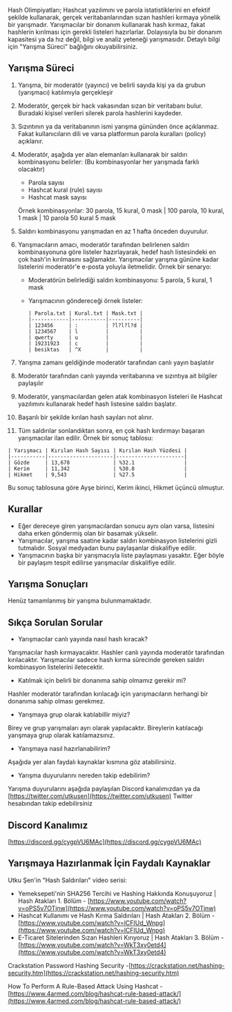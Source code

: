 
Hash Olimpiyatları; Hashcat yazılımını ve parola istatistiklerini en efektif şekilde kullanarak, gerçek veritabanlarından sızan hashleri kırmaya yönelik bir yarışmadır. Yarışmacılar bir donanım kullanarak hash kırmaz, fakat hashlerin kırılması için gerekli listeleri hazırlarlar. Dolayısıyla bu bir donanım kapasitesi ya da hız değil, bilgi ve analiz yeteneği yarışmasıdır. Detaylı bilgi için "Yarışma Süreci" bağlığını okuyabilirsiniz.

## Yarışma Süreci

1. Yarışma, bir moderatör (yayıncı) ve belirli sayıda kişi ya da grubun (yarışmacı) katılımıyla gerçekleşir
2. Moderatör, gerçek bir hack vakasından sızan bir veritabanı bulur. Buradaki kişisel verileri silerek parola hashlerini kaydeder. 
3. Sızıntının ya da veritabanının ismi yarışma gününden önce açıklanmaz. Fakat kullanıcıların dili ve varsa platformun parola kuralları (policy) açıklanır.
4. Moderatör, aşağıda yer alan elemanları kullanarak bir saldırı kombinasyonu belirler: (Bu kombinasyonlar her yarışmada farklı olacaktır)
    - Parola sayısı
    - Hashcat kural (rule) sayısı
    - Hashcat mask sayısı

    Örnek kombinasyonlar: 30 parola, 15 kural, 0 mask | 100 parola, 10 kural, 1 mask | 10 parola 50 kural 5 mask

5. Saldırı kombinasyonu yarışmadan en az 1 hafta önceden duyurulur.
6. Yarışmacıların amacı, moderatör tarafından belirlenen saldırı kombinasyonuna göre listeler hazırlayarak, hedef hash listesindeki en çok hash'in kırılmasını sağlamaktır. Yarışmacılar yarışma gününe kadar listelerini moderatör'e e-posta yoluyla iletmelidir. Örnek bir senaryo:
    - Moderatörün belirlediği saldırı kombinasyonu: 5 parola, 5 kural, 1 mask
    - Yarışmacının göndereceği örnek listeler:

        ```
        | Parola.txt | Kural.txt | Mask.txt |
        |------------|-----------|----------|
        | 123456     | :         | ?l?l?l?d |
        | 1234567    | l         |          |
        | qwerty     | u         |          |
        | 19231923   | c         |          |
        | besiktas   | ^X        |          |

        ```

7. Yarışma zamanı geldiğinde moderatör tarafından canlı yayın başlatılır
8. Moderatör tarafından canlı yayında veritabanına ve sızıntıya ait bilgiler paylaşılır
9. Moderatör, yarışmacılardan gelen atak kombinasyon listeleri ile Hashcat yazılımını kullanarak hedef hash listesine saldırı başlatır.
10. Başarılı bir şekilde kırılan hash sayıları not alınır.
11. Tüm saldırılar sonlandıktan sonra, en çok hash kırdırmayı başaran yarışmacılar ilan edilir. Örnek bir sonuç tablosu:

```
| Yarışmacı | Kırılan Hash Sayısı | Kırılan Hash Yüzdesi |
|-----------|---------------------|----------------------|
| Gözde     | 13,678              | %32.1                |
| Kerim     | 11,342              | %30.8                |
| Hikmet    | 9,543               | %27.5                |
```

Bu sonuç tablosuna göre Ayşe birinci, Kerim ikinci, Hikmet üçüncü olmuştur.

## Kurallar

- Eğer dereceye giren yarışmacılardan sonucu aynı olan varsa, listesini daha erken göndermiş olan bir basamak yükselir.
- Yarışmacılar, yarışma saatine kadar saldırı kombinasyon listelerini gizli tutmalıdır. Sosyal medyadan bunu paylaşanlar diskalifiye edilir.
- Yarışmacının başka bir yarışmacıyla liste paylaşması yasaktır. Eğer böyle bir paylaşım tespit edilirse yarışmacılar diskalifiye edilir.

## Yarışma Sonuçları

Henüz tamamlanmış bir yarışma bulunmamaktadır.

## Sıkça Sorulan Sorular

- Yarışmacılar canlı yayında nasıl hash kıracak?

Yarışmacılar hash kırmayacaktır. Hashler canlı yayında moderatör tarafından kırılacaktır. Yarışmacılar sadece hash kırma sürecinde gereken saldırı kombinasyon listelerini iletecektir.

- Katılmak için belirli bir donanıma sahip olmamız gerekir mi?

Hashler moderatör tarafından kırılacağı için yarışmacıların herhangi bir donanıma sahip olması gerekmez. 

- Yarışmaya grup olarak katılabillir miyiz?

Birey ve grup yarışmaları ayrı olarak yapılacaktır. Bireylerin katılacağı yarışmaya grup olarak katılamazsınız.

- Yarışmaya nasıl hazırlanabilirim?

Aşağıda yer alan faydalı kaynaklar kısmına göz atabilirsiniz.

- Yarışma duyurularını nereden takip edebilirim?

Yarışma duyurularını aşağıda paylaşılan Discord kanalımızdan ya da [https://twitter.com/utkusen](https://twitter.com/utkusen) Twitter hesabından takip edebilirsiniz

## Discord Kanalımız

[https://discord.gg/cygpVU6MAc](https://discord.gg/cygpVU6MAc)

## Yarışmaya Hazırlanmak İçin Faydalı Kaynaklar

Utku Şen'in "Hash Saldırıları" video serisi:

- Yemeksepeti'nin SHA256 Tercihi ve Hashing Hakkında Konuşuyoruz | Hash Atakları 1. Bölüm - [https://www.youtube.com/watch?v=oPS5v7OTjnw](https://www.youtube.com/watch?v=oPS5v7OTjnw)
- Hashcat Kullanımı ve Hash Kırma Saldırıları | Hash Atakları 2. Bölüm - [https://www.youtube.com/watch?v=lCFIUd_Wnpg](https://www.youtube.com/watch?v=lCFIUd_Wnpg)
- E-Ticaret Sitelerinden Sızan Hashleri Kırıyoruz | Hash Atakları 3. Bölüm - [https://www.youtube.com/watch?v=WkT3xy0etd4](https://www.youtube.com/watch?v=WkT3xy0etd4)

Crackstation Password Hashing Security -[https://crackstation.net/hashing-security.htm](https://crackstation.net/hashing-security.htm)

How To Perform A Rule-Based Attack Using Hashcat - [https://www.4armed.com/blog/hashcat-rule-based-attack/](https://www.4armed.com/blog/hashcat-rule-based-attack/)
